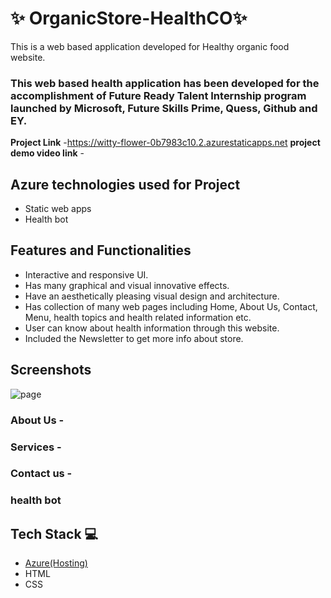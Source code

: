 

# ✨ OrganicStore-HealthCO✨

This is a web based application developed for Healthy organic food website.

### This web based health application has been developed for the accomplishment of Future Ready Talent Internship program launched by Microsoft, Future Skills Prime, Quess, Github and EY.


**Project Link** -https://witty-flower-0b7983c10.2.azurestaticapps.net
**project demo video link** - 

## Azure technologies used for Project

- Static web apps
- Health bot

## Features and Functionalities 

- Interactive and responsive UI.
- Has many graphical and visual innovative effects.
- Have an aesthetically pleasing visual design and architecture.
- Has collection of many web pages including Home, About Us, Contact, Menu, health topics and health related information etc.
- User can know about health information through this website.
- Included the Newsletter to get more info about store.

## Screenshots
![page](https://user-images.githubusercontent.com/109987386/206744971-b8d9b401-8740-45a6-b795-1347ea71dfa6.png)




   
### About Us -



### Services -



### Contact us -



### health bot




## Tech Stack 💻

- [Azure(Hosting)](https://azure.microsoft.com/en-in/features/azure-portal/)
- HTML
- CSS
